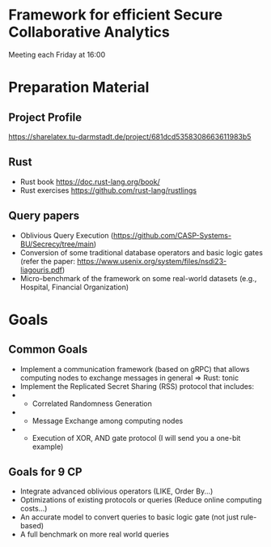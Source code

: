 # Framework for efficient Secure Collaborative Analytics

Meeting each Friday at 16:00

# Preparation Material

## Project Profile
https://sharelatex.tu-darmstadt.de/project/681dcd5358308663611983b5

## Rust

- Rust book https://doc.rust-lang.org/book/
- Rust exercises https://github.com/rust-lang/rustlings

## Query papers 

- Oblivious Query Execution (https://github.com/CASP-Systems-BU/Secrecy/tree/main)
- Conversion of some traditional database operators and basic logic gates (refer the paper: https://www.usenix.org/system/files/nsdi23-liagouris.pdf)
- Micro-benchmark of the framework on some real-world datasets (e.g., Hospital, Financial Organization)

# Goals

## Common Goals

- Implement a communication framework (based on gRPC) that allows computing nodes to exchange messages in general  => Rust: tonic
- Implement the Replicated Secret Sharing (RSS) protocol that includes:
- - Correlated Randomness Generation
- - Message Exchange among computing nodes
- - Execution of XOR, AND gate protocol  (I will send you a one-bit example)

## Goals for 9 CP 
- Integrate advanced oblivious operators (LIKE, Order By...)
- Optimizations of existing protocols or queries (Reduce online computing costs...)
- An accurate model to convert queries to basic logic gate (not just rule-based)
- A full benchmark on more real world queries
